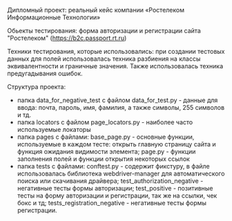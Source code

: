 Дипломный проект: реальный кейс компании «Ростелеком Информационные Технологии»

Обьекты тестирования: форма авторизации и регистрации сайта "Ростелеком" (https://b2c.passport.rt.ru)

Техники тестирования, которые использовались:
при создании тестовых данных для полей использовалась техника разбиения на классы эквивалентности и граничные значения. Также использовалась техника предугадывания ошибок.

Структура проекта:
- папка data_for_negative_test с файлом data_for_test.py -  данные для ввода: почта, пароль, имя, фамилия, а также символы, 255 символов и тд.
- папка locators с файлом page_locators.py - наиболее часто используемые локаторы
- папка pages с файлами: base_page.py - основные функции, используемые в каждом тесте: открыть главную страницу сайта и функция ожидания видимости элемента; page.py - функции заполнения полей и функции открытия некоторых ссылок
- папка tests с файлами: conftest.py - содержит фикстуру, в файле использовалась библиотека webdriver-manager для автоматического поиска или скачивания драйвера; test_authorization_negative - негативные тесты формы авторизации; test_positive - позитивные тесты на форму авторизации и регистрации, так же на ссылки, чек бокс и тд; tests_registration_negative - негативные тесты формы регистрации.
